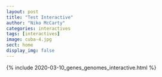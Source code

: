 ```yaml
---
layout: post
title: "Test Interactive"
author: "Niko McCarty"
categories: interactives
tags: [interactives]
image: cuba-4.jpg
sect: home
display_img: false
---
```


{% include 2020-03-10_genes_genomes_interactive.html %}


